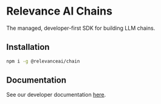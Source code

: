# Relevance AI Chains

The managed, developer-first SDK for building LLM chains.

## Installation

```sh
npm i -g @relevanceai/chain
```

## Documentation

See our developer documentation [here](https://relevanceai.mintlify.app/introduction).